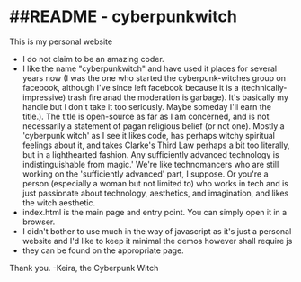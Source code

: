 ##README - cyberpunkwitch
======================
This is my personal website
* I do not claim to be an amazing coder. 
* I like the name "cyberpunkwitch" and have used it places for several years now (I was the one who started the cyberpunk-witches group on facebook, although I've since left facebook because it is a (technically-impressive) trash fire anad the moderation is garbage). It's basically my handle but I don't take it too seriously. Maybe someday I'll earn the title.). The title is open-source as far as I am concerned, and is not necessarily a statement of pagan religious belief (or not one). Mostly a 'cyberpunk witch' as I see it likes code, has perhaps witchy spiritual feelings about it, and takes Clarke's Third Law perhaps a bit too literally, but in a lighthearted fashion. Any sufficiently advanced technology is indistinguishable from magic.' We're like technomancers who are still working on the 'sufficiently advanced' part, I suppose. Or you're a person (especially a woman but not limited to) who works in tech and is just passionate about technology, aesthetics, and imagination, and likes the witch aesthetic.
* index.html is the main page and entry point. You can simply open it in a browser.
* I didn't bother to use much in the way of javascript as it's just a personal website and I'd like to keep it minimal
the demos however shall require js
* they can be found on the appropriate page.

Thank you.
-Keira, the Cyberpunk Witch
